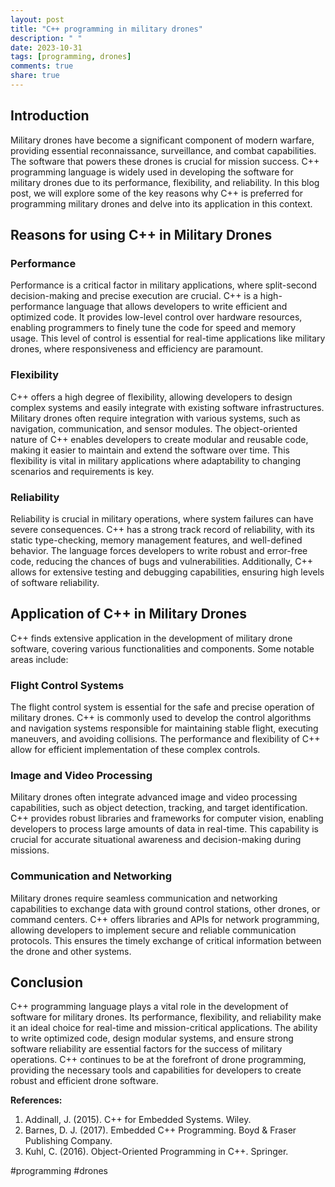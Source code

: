 ```yaml
---
layout: post
title: "C++ programming in military drones"
description: " "
date: 2023-10-31
tags: [programming, drones]
comments: true
share: true
---
```


## Introduction

Military drones have become a significant component of modern warfare, providing essential reconnaissance, surveillance, and combat capabilities. The software that powers these drones is crucial for mission success. C++ programming language is widely used in developing the software for military drones due to its performance, flexibility, and reliability. In this blog post, we will explore some of the key reasons why C++ is preferred for programming military drones and delve into its application in this context.

## Reasons for using C++ in Military Drones

### Performance

Performance is a critical factor in military applications, where split-second decision-making and precise execution are crucial. C++ is a high-performance language that allows developers to write efficient and optimized code. It provides low-level control over hardware resources, enabling programmers to finely tune the code for speed and memory usage. This level of control is essential for real-time applications like military drones, where responsiveness and efficiency are paramount.

### Flexibility

C++ offers a high degree of flexibility, allowing developers to design complex systems and easily integrate with existing software infrastructures. Military drones often require integration with various systems, such as navigation, communication, and sensor modules. The object-oriented nature of C++ enables developers to create modular and reusable code, making it easier to maintain and extend the software over time. This flexibility is vital in military applications where adaptability to changing scenarios and requirements is key.

### Reliability

Reliability is crucial in military operations, where system failures can have severe consequences. C++ has a strong track record of reliability, with its static type-checking, memory management features, and well-defined behavior. The language forces developers to write robust and error-free code, reducing the chances of bugs and vulnerabilities. Additionally, C++ allows for extensive testing and debugging capabilities, ensuring high levels of software reliability.

## Application of C++ in Military Drones

C++ finds extensive application in the development of military drone software, covering various functionalities and components. Some notable areas include:

### Flight Control Systems

The flight control system is essential for the safe and precise operation of military drones. C++ is commonly used to develop the control algorithms and navigation systems responsible for maintaining stable flight, executing maneuvers, and avoiding collisions. The performance and flexibility of C++ allow for efficient implementation of these complex controls.

### Image and Video Processing

Military drones often integrate advanced image and video processing capabilities, such as object detection, tracking, and target identification. C++ provides robust libraries and frameworks for computer vision, enabling developers to process large amounts of data in real-time. This capability is crucial for accurate situational awareness and decision-making during missions.

### Communication and Networking

Military drones require seamless communication and networking capabilities to exchange data with ground control stations, other drones, or command centers. C++ offers libraries and APIs for network programming, allowing developers to implement secure and reliable communication protocols. This ensures the timely exchange of critical information between the drone and other systems.

## Conclusion

C++ programming language plays a vital role in the development of software for military drones. Its performance, flexibility, and reliability make it an ideal choice for real-time and mission-critical applications. The ability to write optimized code, design modular systems, and ensure strong software reliability are essential factors for the success of military operations. C++ continues to be at the forefront of drone programming, providing the necessary tools and capabilities for developers to create robust and efficient drone software.

**References:**

1. Addinall, J. (2015). C++ for Embedded Systems. Wiley.
2. Barnes, D. J. (2017). Embedded C++ Programming. Boyd & Fraser Publishing Company.
3. Kuhl, C. (2016). Object-Oriented Programming in C++. Springer.

#programming #drones